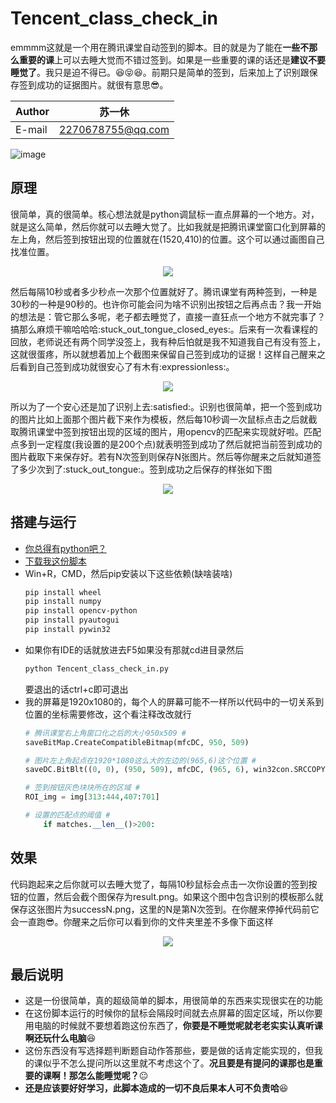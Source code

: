# Tencent_class_check_in
emmmm这就是一个用在腾讯课堂自动签到的脚本。目的就是为了能在**一些不那么重要的课**上可以去睡大觉而不错过签到。如果是一些重要的课的话还是**建议不要睡觉了**。我只是迫不得已。:laughing::stuck_out_tongue_closed_eyes::laughing:。前期只是简单的签到，后来加上了识别跟保存签到成功的证据图片。就很有意思:sunglasses:。  
	
|Author|苏一休|
|---|---
|E-mail|2270678755@qq.com  

![image](https://ae01.alicdn.com/kf/H676fffff7c384439aaa4124f082647994.gif)

## 原理
很简单，真的很简单。核心想法就是python调鼠标一直点屏幕的一个地方。对，就是这么简单，然后你就可以去睡大觉了。比如我就是把腾讯课堂窗口化到屏幕的左上角，然后签到按钮出现的位置就在(1520,410)的位置。这个可以通过画图自己找准位置。  
<p align="center">
  <img src="https://s1.ax1x.com/2020/04/25/JsUJOJ.png"/>
</p>  
然后每隔10秒或者多少秒点一次那个位置就好了。腾讯课堂有两种签到，一种是30秒的一种是90秒的。也许你可能会问为啥不识别出按钮之后再点击？我一开始的想法是：管它那么多呢，老子都去睡觉了，直接一直狂点一个地方不就完事了？搞那么麻烦干嘛哈哈哈:stuck_out_tongue_closed_eyes:。后来有一次看课程的回放，老师说还有两个同学没签上，我有种后怕就是我不知道我自己有没有签上，这就很蛋疼，所以就想着加上个截图来保留自己签到成功的证据！这样自己醒来之后看到自己签到成功就很安心了有木有:expressionless:。    
<p align="center">
  <img src="https://s1.ax1x.com/2020/04/25/JsaKnH.png"/>
</p>  
所以为了一个安心还是加了识别上去:satisfied:。识别也很简单，把一个签到成功的图片比如上面那个图片截下来作为模板，然后每10秒调一次鼠标点击之后就截取腾讯课堂中签到按钮出现的区域的图片，用opencv的匹配来实现就好啦。匹配点多到一定程度(我设置的是200个点)就表明签到成功了然后就把当前签到成功的图片截取下来保存好。若有N次签到则保存N张图片。然后等你醒来之后就知道签了多少次到了:stuck_out_tongue:。签到成功之后保存的样张如下图    
<p align="center">
  <img src="https://s1.ax1x.com/2020/04/25/JsBNin.png"/>
</p>  

## 搭建与运行  
* [你总得有python吧？](https://www.python.org/)
* [下载我这份脚本](https://codeload.github.com/Suyixiu/Tencent_class_check_in/zip/master
)
* Win+R，CMD，然后pip安装以下这些依赖(缺啥装啥)
    ```Bash
    pip install wheel
    pip install numpy
    pip install opencv-python
    pip install pyautogui
    pip install pywin32
    ```
* 如果你有IDE的话就放进去F5如果没有那就cd进目录然后
    ```Bash
    python Tencent_class_check_in.py
    ```
    要退出的话ctrl+c即可退出
* 我的屏幕是1920x1080的，每个人的屏幕可能不一样所以代码中的一切关系到位置的坐标需要修改，这个看注释改改就行  
    ```python
    # 腾讯课堂右上角窗口化之后的大小950x509 #
    saveBitMap.CreateCompatibleBitmap(mfcDC, 950, 509)

    # 图片左上角起点在1920*1080这么大的左边的(965,6)这个位置 #
    saveDC.BitBlt((0, 0), (950, 509), mfcDC, (965, 6), win32con.SRCCOPY)

    # 签到按钮灰色块块所在的区域 #
    ROI_img = img[313:444,407:701]

    # 设置的匹配点的阈值 #
        if matches.__len__()>200:
    ```

## 效果
代码跑起来之后你就可以去睡大觉了，每隔10秒鼠标会点击一次你设置的签到按钮的位置，然后会截个图保存为result.png。如果这个图中包含识别的模板那么就保存这张图片为successN.png，这里的N是第N次签到。在你醒来停掉代码前它会一直跑:sunglasses:。你醒来之后你可以看到你的文件夹里差不多像下面这样  
<center><img src="https://s1.ax1x.com/2020/04/25/Js2aK1.png" /></center>

## 最后说明
* 这是一份很简单，真的超级简单的脚本，用很简单的东西来实现很实在的功能
* 在这份脚本运行的时候你的鼠标会隔段时间就去点屏幕的固定区域，所以你要用电脑的时候就不要想着跑这份东西了，**你要是不睡觉呢就老老实实认真听课啊还玩什么电脑**:satisfied:
* 这份东西没有写选择题判断题自动作答那些，要是做的话肯定能实现的，但我的课似乎不怎么提问所以这里就不考虑这个了。**况且要是有提问的课那也是重要的课啊！那怎么能睡觉呢？**:neutral_face:
* **还是应该要好好学习，此脚本造成的一切不良后果本人可不负责哈**:laughing:

